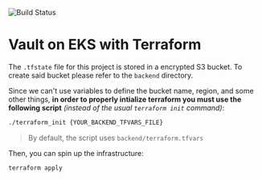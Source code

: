 ![Build Status](https://github.com/adiffpirate/vault-eks-terraform/actions/workflows/static_analysis.yaml/badge.svg?branch=develop)

# Vault on EKS with Terraform

The `.tfstate` file for this project is stored in a encrypted S3 bucket.
To create said bucket please refer to the `backend` directory.

Since we can't use variables to define the bucket name, region, and some other
things, **in order to properly intialize terraform you must use the following
script** _(instead of the usual `terraform init` command)_:
```sh
./terraform_init {YOUR_BACKEND_TFVARS_FILE}
```

> By default, the script uses `backend/terraform.tfvars`

Then, you can spin up the infrastructure:
```sh
terraform apply
```
